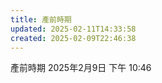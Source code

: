 ```yaml
---
title: 產前時期
updated: 2025-02-11T14:33:58
created: 2025-02-09T22:46:38
---
```


產前時期
2025年2月9日
下午 10:46
